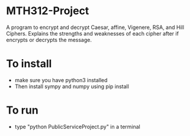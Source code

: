 # MTH312-Project
A program to encrypt and decrypt Caesar, affine, Vigenere, RSA, and Hill Ciphers.
Explains the strengths and weaknesses of each cipher after if encrypts or decrypts the message.

# To install
- make sure you have python3 installed
- Then install sympy and numpy using pip install

# To run
- type "python PublicServiceProject.py" in a terminal
